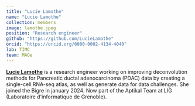 ```yaml
---
title: "Lucie Lamothe"
name: "Lucie Lamothe"
collection: members
image: lamothe.jpeg
position: "Research engineer"
github: "https://github.com/LucieLamothe"
orcid: "https://orcid.org/0000-0002-4134-4040"
lab: TIMC
team: MAGe
---
```


**[Lucie Lamothe](https://www.timc.fr/lucie-lamothe)** is a research engineer working on improving deconvolution methods for Pancreatic ductal adenocarcinoma (PDAC) data by creating a single-cell RNA-seq atlas, as well as generate data for data challenges. She joined the Bigre in january 2024. Now part of the Aptikal Team at LIG (Laboratoire d'informatique de Grenoble).  
